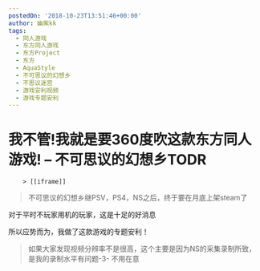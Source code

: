 ```yaml
---
postedOn: '2018-10-23T13:51:46+00:00'
author: 幽紫kk
tags:
  - 同人游戏
  - 东方同人游戏
  - 东方Project
  - 东方
  - AquaStyle
  - 不可思议的幻想乡
  - 不思议迷宫
  - 游戏安利视频
  - 游戏专题安利
---
```


# 我不管!我就是要360度吹这款东方同人游戏! – 不可思议的幻想乡TODR

		> [[iframe]]

> 不可思议的幻想乡继PSV，PS4，NS之后，终于要在月底上架steam了

对于平时不玩家用机的玩家，这是十足的好消息

所以应势而为，我做了这款游戏的专题安利！

> 如果大家发现视频分辨率不是很高，这个主要是因为NS的采集录制所致，是我的录制水平有问题-3- 不用在意

	